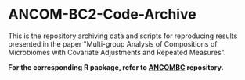 # ANCOM-BC2-Code-Archive

This is the repository archiving data and scripts for reproducing results presented in the paper "Multi-group Analysis of Compositions of Microbiomes with Covariate Adjustments and Repeated Measures".

**For the corresponding R package, refer to [ANCOMBC](https://github.com/FrederickHuangLin/ANCOMBC) repository.**

